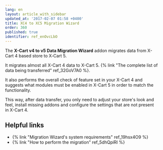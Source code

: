 ```yaml
---
lang: en
layout: article_with_sidebar
updated_at: '2017-02-07 01:58 +0400'
title: XC4 to XC5 Migration Wizard
order: 360
published: true
identifier: ref_enOvcLbO
---
```

The **X-Cart v4 to v5 Data Migration Wizard** addon migrates data from X-Cart 4 based store to X&#8209;Cart&nbsp;5. 

It migrates almost all X-Cart 4 data to X-Cart 5.
{% link "The complete list of data being transferred" ref_32GoV7A0 %}.

It also performs the overall check of feature set in your X-Cart 4 and suggests what modules must be enabled in X-Cart 5 in order to match the functionality.

This way, after data transfer, you only need to adjust your store's look and feel, install missing addons and configure the settings that are not present in X-Cart 4.

## Helpful links
* {% link "Migration Wizard's system requirements" ref_19hsx4O9 %}
* {% link "How to perform the migration" ref_5dhQpiRl %}
